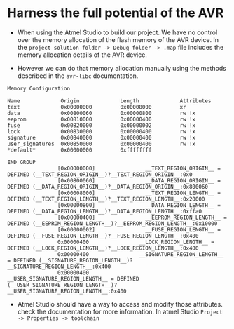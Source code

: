 # Harness the full potential of the AVR

- When using the Atmel Studio to build our project. We have no control over the memory allocation of the flash memory of the AVR device. In the `project solution folder -> Debug folder -> .map` file includes the memory allocation details of the AVR device.

- However we can do that memory allocation manually using the methods described in the `avr-libc` documentation.

```
Memory Configuration

Name             Origin             Length             Attributes
text             0x00000000         0x00008000         xr
data             0x00800060         0x00000800         rw !x
eeprom           0x00810000         0x00000400         rw !x
fuse             0x00820000         0x00000002         rw !x
lock             0x00830000         0x00000400         rw !x
signature        0x00840000         0x00000400         rw !x
user_signatures  0x00850000         0x00000400         rw !x
*default*        0x00000000         0xffffffff
```

```
END GROUP
                [0x00000000]                __TEXT_REGION_ORIGIN__ = DEFINED (__TEXT_REGION_ORIGIN__)?__TEXT_REGION_ORIGIN__:0x0
                [0x00800060]                __DATA_REGION_ORIGIN__ = DEFINED (__DATA_REGION_ORIGIN__)?__DATA_REGION_ORIGIN__:0x800060
                [0x00008000]                __TEXT_REGION_LENGTH__ = DEFINED (__TEXT_REGION_LENGTH__)?__TEXT_REGION_LENGTH__:0x20000
                [0x00000800]                __DATA_REGION_LENGTH__ = DEFINED (__DATA_REGION_LENGTH__)?__DATA_REGION_LENGTH__:0xffa0
                [0x00000400]                __EEPROM_REGION_LENGTH__ = DEFINED (__EEPROM_REGION_LENGTH__)?__EEPROM_REGION_LENGTH__:0x10000
                [0x00000002]                __FUSE_REGION_LENGTH__ = DEFINED (__FUSE_REGION_LENGTH__)?__FUSE_REGION_LENGTH__:0x400
                0x00000400                __LOCK_REGION_LENGTH__ = DEFINED (__LOCK_REGION_LENGTH__)?__LOCK_REGION_LENGTH__:0x400
                0x00000400                __SIGNATURE_REGION_LENGTH__ = DEFINED (__SIGNATURE_REGION_LENGTH__)?__SIGNATURE_REGION_LENGTH__:0x400
                0x00000400                __USER_SIGNATURE_REGION_LENGTH__ = DEFINED (__USER_SIGNATURE_REGION_LENGTH__)?__USER_SIGNATURE_REGION_LENGTH__:0x400

```
- Atmel Studio should have a way to access and modify those attributes. check the documentation for more information. In atmel Studio `Project -> Properties -> toolchain`
